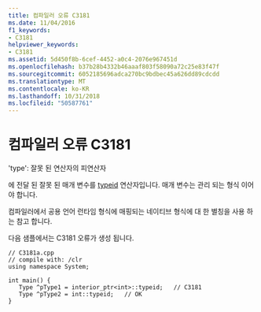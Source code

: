```yaml
---
title: 컴파일러 오류 C3181
ms.date: 11/04/2016
f1_keywords:
- C3181
helpviewer_keywords:
- C3181
ms.assetid: 5d450f8b-6cef-4452-a0c4-2076e967451d
ms.openlocfilehash: b37b28b4332b46aaaf803f58090a72c25e83f47f
ms.sourcegitcommit: 6052185696adca270bc9bdbec45a626dd89cdcdd
ms.translationtype: MT
ms.contentlocale: ko-KR
ms.lasthandoff: 10/31/2018
ms.locfileid: "50587761"
---
```

# <a name="compiler-error-c3181"></a>컴파일러 오류 C3181

'type': 잘못 된 연산자의 피연산자

에 전달 된 잘못 된 매개 변수를 [typeid](../../windows/typeid-cpp-component-extensions.md) 연산자입니다. 매개 변수는 관리 되는 형식 이어야 합니다.

컴파일러에서 공용 언어 런타임 형식에 매핑되는 네이티브 형식에 대 한 별칭을 사용 하는 참고 합니다.

다음 샘플에서는 C3181 오류가 생성 됩니다.

```
// C3181a.cpp
// compile with: /clr
using namespace System;

int main() {
   Type ^pType1 = interior_ptr<int>::typeid;   // C3181
   Type ^pType2 = int::typeid;   // OK
}
```
